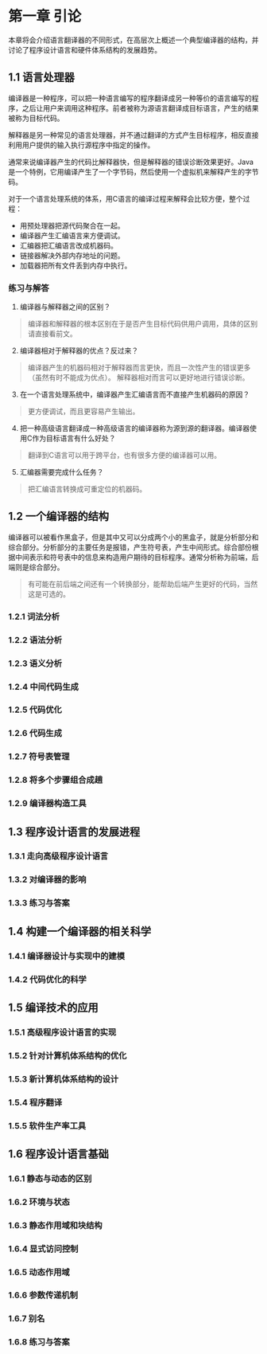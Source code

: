 # 第一章 引论
本章将会介绍语言翻译器的不同形式，在高层次上概述一个典型编译器的结构，并讨论了程序设计语言和硬件体系结构的发展趋势。
## 1.1 语言处理器
编译器是一种程序，可以把一种语言编写的程序翻译成另一种等价的语言编写的程序，之后让用户来调用这种程序。前者被称为源语言翻译成目标语言，产生的结果被称为目标代码。

解释器是另一种常见的语言处理器，并不通过翻译的方式产生目标程序，相反直接利用用户提供的输入执行源程序中指定的操作。

通常来说编译器产生的代码比解释器快，但是解释器的错误诊断效果更好。Java是一个特例，它用编译产生了一个字节码，然后使用一个虚拟机来解释产生的字节码。

对于一个语言处理系统的体系，用C语言的编译过程来解释会比较方便，整个过程：
+ 用预处理器把源代码聚合在一起。
+ 编译器产生汇编语言来方便调试。
+ 汇编器把汇编语言改成机器码。
+ 链接器解决外部内存地址的问题。
+ 加载器把所有文件丢到内存中执行。
### 练习与解答
1. 编译器与解释器之间的区别？
> 编译器和解释器的根本区别在于是否产生目标代码供用户调用，具体的区别请直接看前文。
2. 编译器相对于解释器的优点？反过来？
> 编译器产生的机器码相对于解释器而言更快，而且一次性产生的错误更多（虽然有时不能成为优点）。
> 解释器相对而言可以更好地进行错误诊断。
3. 在一个语言处理系统中，编译器产生汇编语言而不直接产生机器码的原因？
> 更方便调试，而且更容易产生输出。
4. 把一种高级语言翻译成一种高级语言的编译器称为源到源的翻译器。编译器使用C作为目标语言有什么好处？
> 翻译到C语言可以用于跨平台，也有很多方便的编译器可以用。
5. 汇编器需要完成什么任务？
> 把汇编语言转换成可重定位的机器码。
## 1.2 一个编译器的结构
编译器可以被看作黑盒子，但是其中又可以分成两个小的黑盒子，就是分析部分和综合部分。分析部分的主要任务是报错，产生符号表，产生中间形式。综合部份根据中间表示和符号表中的信息来构造用户期待的目标程序。通常分析称为前端，后端则是综合部分。
> 有可能在前后端之间还有一个转换部分，能帮助后端产生更好的代码，当然这是可选的。
### 1.2.1 词法分析

### 1.2.2 语法分析
### 1.2.3 语义分析
### 1.2.4 中间代码生成
### 1.2.5 代码优化
### 1.2.6 代码生成
### 1.2.7 符号表管理
### 1.2.8 将多个步骤组合成趟
### 1.2.9 编译器构造工具
## 1.3 程序设计语言的发展进程
### 1.3.1 走向高级程序设计语言
### 1.3.2 对编译器的影响
### 1.3.3 练习与答案
## 1.4 构建一个编译器的相关科学
### 1.4.1 编译器设计与实现中的建模
### 1.4.2 代码优化的科学
## 1.5 编译技术的应用
### 1.5.1 高级程序设计语言的实现
### 1.5.2 针对计算机体系结构的优化
### 1.5.3 新计算机体系结构的设计
### 1.5.4 程序翻译
### 1.5.5 软件生产率工具
## 1.6 程序设计语言基础
### 1.6.1 静态与动态的区别
### 1.6.2 环境与状态
### 1.6.3 静态作用域和块结构
### 1.6.4 显式访问控制
### 1.6.5 动态作用域
### 1.6.6 参数传递机制
### 1.6.7 别名
### 1.6.8 练习与答案